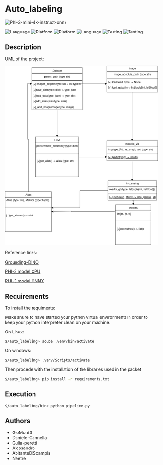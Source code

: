 # Auto_labeling

<p align="center">

![Phi-3-mini-4k-instruct-onnx](https://img.shields.io/badge/LLM-phi3%20mini%204k%20onnx-lightblue?style=for-the-badge&logo=phi3)

![Language](https://img.shields.io/badge/Spellcheck-Pass-green?style=flat)
![Platform](https://img.shields.io/badge/OS%20platform%20supported-Windows-green?style=flat)
![Platform](https://img.shields.io/badge/OS%20platform%20supported-Unix-green?style=flat)
![Language](https://img.shields.io/badge/Language-Python-yellowgreen?style=flat)
![Testing](https://img.shields.io/badge/PEP8%20CheckOnline-Passing-green)
![Testing](https://img.shields.io/badge/Test-Pass-green)

</p>

## Description

UML of the project:

![Image](data/img_readme/SchemaLogicoPipeline.drawio.png)

Reference links:

[Grounding-DINO]()

[PHI-3 model CPU](https://github.com/microsoft/onnxruntime-genai/blob/main/examples/python/phi-3-tutorial.md#run-on-cpu)

[PHI-3 model ONNX](https://huggingface.co/microsoft/Phi-3-mini-4k-instruct-onnx/tree/main/cpu_and_mobile)

## Requirements

To install the requiments:

Make shure to have started your python virtual environment!
In order to keep your python interpreter clean on your machine.

On Linux:

```bash
$/auto_labeling> souce .venv/bin/activate
```

On windows:

```bash
$/auto_labeling> .venv/Scripts/activate
```

Then procede with the installation of the libraries used in the packet

```bash
$/auto_labeling> pip install -r requirements.txt
```

## Execution

```bash
$/auto_labeling/bin> python pipeline.py
```

## Authors

- GioMont3
- Daniele-Cannella
- Gulia-peretti
- Alessandro
- AbitanteDiScampia
- Neetre
